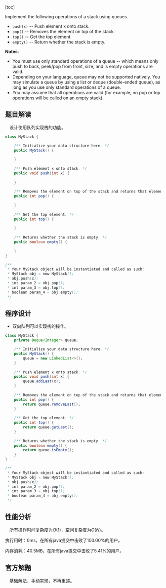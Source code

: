 [toc]

Implement the following operations of a stack using queues.

* `push(x)` -- Push element x onto stack.
* `pop()` -- Removes the element on top of the stack.
* `top()` -- Get the top element.
* `empty()` -- Return whether the stack is empty.



**Notes**:

* You must use only standard operations of a queue -- which means only push to back, peek/pop from front, size, and is empty operations are valid.
* Depending on your language, queue may not be supported natively. You may simulate a queue by using a list or deque (double-ended queue), as long as you use only standard operations of a queue.
* You may assume that all operations are valid (for example, no pop or top operations will be called on an empty stack).



## 题目解读

&emsp;设计使用队列实现栈的功能。

```java
class MyStack {

    /** Initialize your data structure here. */
    public MyStack() {
        
    }
    
    /** Push element x onto stack. */
    public void push(int x) {
        
    }
    
    /** Removes the element on top of the stack and returns that element. */
    public int pop() {
        
    }
    
    /** Get the top element. */
    public int top() {
        
    }
    
    /** Returns whether the stack is empty. */
    public boolean empty() {
        
    }
}

/**
 * Your MyStack object will be instantiated and called as such:
 * MyStack obj = new MyStack();
 * obj.push(x);
 * int param_2 = obj.pop();
 * int param_3 = obj.top();
 * boolean param_4 = obj.empty();
 */
```

## 程序设计

* 双向队列可以实现栈的操作。

```java
class MyStack {
    private Deque<Integer> queue;

    /** Initialize your data structure here. */
    public MyStack() {
        queue = new LinkedList<>();
    }
    
    /** Push element x onto stack. */
    public void push(int x) {
        queue.addLast(x);
    }
    
    /** Removes the element on top of the stack and returns that element. */
    public int pop() {
        return queue.removeLast();
    }
    
    /** Get the top element. */
    public int top() {
        return queue.getLast();
    }
    
    /** Returns whether the stack is empty. */
    public boolean empty() {
        return queue.isEmpty();
    }
}

/**
 * Your MyStack object will be instantiated and called as such:
 * MyStack obj = new MyStack();
 * obj.push(x);
 * int param_2 = obj.pop();
 * int param_3 = obj.top();
 * boolean param_4 = obj.empty();
 */
```

## 性能分析

&emsp;所有操作时间复杂度为$O(1)$，空间复杂度为$O(N)$。

执行用时：0ms，在所有java提交中击败了100.00%的用户。

内存消耗：40.5MB，在所有java提交中击败了5.41%的用户。

## 官方解题

&emsp;基础解法，手动实现，不再重述。